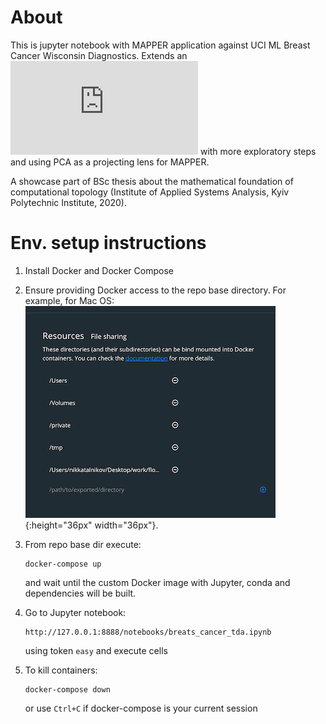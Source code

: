 # About

This is jupyter notebook with MAPPER application against UCI ML Breast Cancer Wisconsin Diagnostics.
Extends an ![example](https://kepler-mapper.scikit-tda.org/generated/gallery/plot_breast_cancer.html) with more exploratory steps and using PCA as a projecting lens for MAPPER.

A showcase part of BSc thesis about the mathematical foundation of computational topology (Institute of Applied Systems Analysis, Kyiv Polytechnic Institute, 2020).

# Env. setup instructions

1. Install Docker and Docker Compose
2. Ensure providing Docker access to the repo base directory. For example, for Mac OS:
![Mac OS](docker-macos-permissions.png){:height="36px" width="36px"}.
3. From repo base dir execute:

    ```shell script
    docker-compose up
    ```
    and wait until the custom Docker image with Jupyter, conda and dependencies will be built.
4. Go to Jupyter notebook:

    ```shell script
    http://127.0.0.1:8888/notebooks/breats_cancer_tda.ipynb
    ```
    using token `easy` and execute cells
5. To kill containers:

    ```shell script
    docker-compose down
    ```
   or use `Ctrl+C` if docker-compose is your current session
